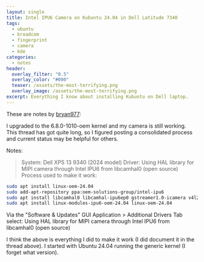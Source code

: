```yaml
---
layout: single
title: Intel IPU6 Camera on Kubuntu 24.04 in Dell Latitude 7340
tags:
  - ubuntu
  - broadcom
  - fingerprint
  - camera
  - kde
categories:
  - notes
header:
  overlay_filter: "0.5"
  overlay_color: "#000"
  teaser: /assets/the-most-terrifying.png
  overlay_image: /assets/the-most-terrifying.png
excerpt: Everything I know about installing Kubuntu on Dell laptop.
---
```


These are notes by [bryan977](https://github.com/intel/ipu6-drivers/issues/228#issuecomment-2276654389):


I upgraded to the 6.8.0-1010-oem kernel and my camera is still working. This thread has got quite long, so I figured posting a consolidated process and current status may be helpful for others.

Notes:

>    System: Dell XPS 13 9340 (2024 model)
>    Driver: Using HAL library for MIPI camera through Intel IPU6 from libcamhal0 (open source)
>    Process used to make it work:

```bash
sudo apt install linux-oem-24.04
sudo add-apt-repository ppa:oem-solutions-group/intel-ipu6
sudo apt install libcamhal0 libcamhal-ipu6ep0 gstreamer1.0-icamera v4l2-relayd
sudo apt install linux-modules-ipu6-oem-24.04 linux-oem-24.04
```

Via the "Software & Updates" GUI Application > Additional Drivers Tab select:
Using HAL library for MIPI camera through Intel IPU6 from libcamhal0 (open source)

I think the above is everything I did to make it work (I did document it in the thread above). I started with Ubuntu 24.04 running the generic kernel (I forget what version).


